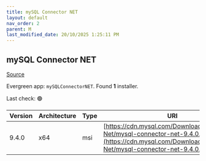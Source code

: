 ```yaml
---
title: mySQL Connector NET
layout: default
nav_order: 2
parent: M
last_modified_date: 20/10/2025 1:25:11 PM
---
```


## mySQL Connector NET

[Source](https://dev.mysql.com/doc/connector-net/en/)

Evergreen app: `mySQLConnectorNET`. Found **1** installer.

Last check: 🟢

| Version | Architecture | Type | URI                                                                                                                                                        |
| ------- | ------------ | ---- | ---------------------------------------------------------------------------------------------------------------------------------------------------------- |
| 9.4.0   | x64          | msi  | [https://cdn.mysql.com/Downloads/Connector-Net/mysql-connector-net-9.4.0.msi](https://cdn.mysql.com/Downloads/Connector-Net/mysql-connector-net-9.4.0.msi) |
